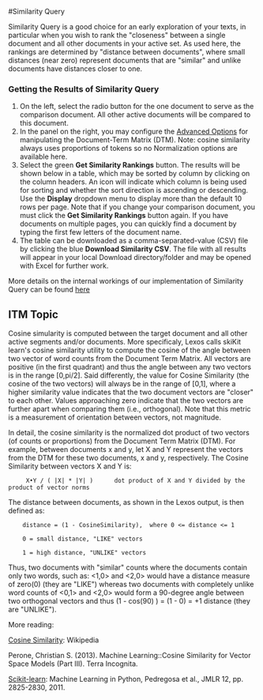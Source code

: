 #Similarity Query

Similarity Query is a good choice for an early exploration of your texts, in particular when you wish to rank the "closeness" between a single document and all other documents in your active set. As used here, the rankings are determined by "distance between documents", where small distances (near zero) represent documents that are "similar" and unlike documents have distances closer to one.

### Getting the Results of Similarity Query

1. On the left, select the radio button for the one document to serve as the comparison document. All other active documents will be compared to this document.
2. In the panel on the right, you may configure the [Advanced Options](advanced-options) for manipulating the Document-Term Matrix (DTM). Note: cosine similarity always uses proportions of tokens so no Normalization options are available here.
3. Select the green **Get Similarity Rankings** button. The results will be shown below in a table, which may be sorted by column by clicking on the column headers. An icon will indicate which column is being used for sorting and whether the sort direction is ascending or descending. Use the **Display** dropdown menu to display more than the default 10 rows per page. Note that if you change your comparison document, you must click the **Get Similarity Rankings** button again. If you have documents on multiple pages, you can quickly find a document by typing the first few letters of the document name.
4. The table can be downloaded as a comma-separated-value (CSV) file by clicking the blue **Download Similarity CSV**. The file with all results will appear in your local Download directory/folder and may be opened with Excel for further work.

More details on the internal workings of our implementation of Similarity Query can be found [here](#itm-topic)

## ITM Topic
Cosine simularity is computed between the target document and all other active segments and/or documents. More specificaly, Lexos calls skiKit learn's cosine similarity utility to compute the cosine of the angle between two vector of word counts from the Document Term Matrix. All vectors are positive (in the first quadrant) and thus the angle between any two vectors is in the range [0,pi/2]. Said differently, the value for Cosine Similarity (the cosine of the two vectors) will always be in the range of [0,1], where a higher similarity value indicates that the two document vectors are "closer" to each other. Values approaching zero indicate that the two vectors are further apart when comparing them (i.e., orthogonal). Note that this metric is a measurement of orientation between vectors, not magnitude. 

In detail, the cosine similarity is the normalized dot product of two vectors (of counts or proportions) from the Document Term Matrix (DTM). For example, between documents x and y, let X and Y represent the vectors from the DTM for these two documents, x and y, respectively. The Cosine Similarity between vectors X and Y is:      

         X•Y / ( |X| * |Y| )      dot product of X and Y divided by the product of vector norms

The distance between documents, as shown in the Lexos output, is then defined as:

        distance = (1 - CosineSimilarity),  where 0 <= distance <= 1 

        0 = small distance, "LIKE" vectors

        1 = high distance, "UNLIKE" vectors

Thus, two documents with "similar" counts where the documents contain only two words, such as: <1,0> and <2,0> would have a distance measure of zero(0) (they are "LIKE") whereas two documents with completely unlike word counts of <0,1> and <2,0> would form a 90-degree angle between two orthogonal vectors and thus (1 - cos(90) ) = (1 - 0) = +1 distance (they are "UNLIKE").

 
More reading:

[Cosine Similarity](https://en.wikipedia.org/wiki/Cosine_similarity): Wikipedia

Perone, Christian S. (2013). Machine Learning::Cosine Similarity for Vector Space Models (Part III). Terra Incognita.

[Scikit-learn](http://scikit-learn.org/dev/modules/generated/sklearn.metrics.pairwise.cosine_similarity.html): Machine Learning in Python, Pedregosa et al., JMLR 12, pp. 2825-2830, 2011.

